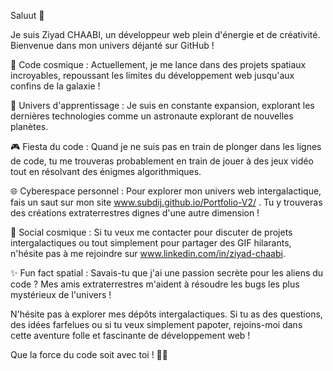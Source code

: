 Saluut 👋

Je suis Ziyad CHAABI, un développeur web plein d'énergie et de créativité. Bienvenue dans mon univers déjanté sur GitHub !

🚀 Code cosmique : Actuellement, je me lance dans des projets spatiaux incroyables, repoussant les limites du développement web jusqu'aux confins de la galaxie !

🌌 Univers d'apprentissage : Je suis en constante expansion, explorant les dernières technologies comme un astronaute explorant de nouvelles planètes.

🎮 Fiesta du code : Quand je ne suis pas en train de plonger dans les lignes de code, tu me trouveras probablement en train de jouer à des jeux vidéo tout en résolvant des énigmes algorithmiques.

🌐 Cyberespace personnel : Pour explorer mon univers web intergalactique, fais un saut sur mon site www.subdij.github.io/Portfolio-V2/ . Tu y trouveras des créations extraterrestres dignes d'une autre dimension !

📱 Social cosmique : Si tu veux me contacter pour discuter de projets intergalactiques ou tout simplement pour partager des GIF hilarants, n'hésite pas à me rejoindre sur www.linkedin.com/in/ziyad-chaabi.

✨ Fun fact spatial : Savais-tu que j'ai une passion secrète pour les aliens du code ? Mes amis extraterrestres m'aident à résoudre les bugs les plus mystérieux de l'univers !

N'hésite pas à explorer mes dépôts intergalactiques. Si tu as des questions, des idées farfelues ou si tu veux simplement papoter, rejoins-moi dans cette aventure folle et fascinante de développement web !

Que la force du code soit avec toi ! 🚀🌟
